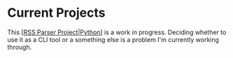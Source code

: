 # Current Projects

This [[RSS Parser Project|Python]] is a work in progress. Deciding whether to use it as a CLI tool or a something else is a problem I'm currently working through.

[//begin]: # "Autogenerated link references for markdown compatibility"
[RSS Parser Project|Python]: <../2 - Software Dev/RSS Parser Project> "RSS Parser Project"
[//end]: # "Autogenerated link references"